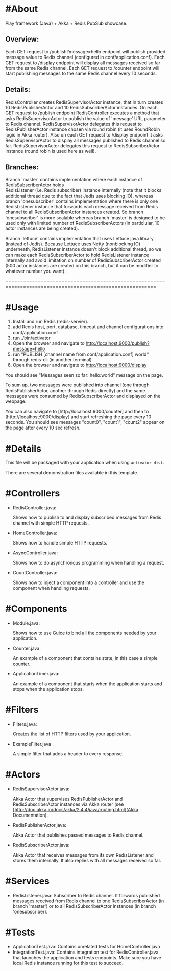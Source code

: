 #About
=====

Play framework (Java) + Akka + Redis PubSub showcase.

## Overview: 
Each GET request to /publish?message=hello endpoint will publish provided message value to 
Redis channel (configured in conf/application.conf). Each GET request to /display endpoint will display 
all messages received so far from the same Redis channel. Each GET request to /counter endpoint will 
start publishing messages to the same Redis channel every 10 seconds.

## Details: 
RedisController creates RedisSupervisorActor instance, that in turn creates 10 RedisPublisherActor 
and 10 RedisSubscriberActor instances. On each GET request to /publish endpoint RedisController executes a method 
that asks RedisSupervisorActor to publish the value of 'message' URL parameter to Redis channel. RedisSupervisorActor 
delegates this request to RedisPublisherActor instance chosen via round robin (it uses RoundRobin logic in Akka router). 
Also on each GET request to /display endpoint it asks RedisSupervisorActor to display all messages published to Redis 
channel so far. RedisSupervisorActor delegates this request to RedisSubscriberActor instance (round robin is used here as well).

## Branches: 

Branch 'master' contains implementation where each instance of RedisSubscriberActor holds  
RedisListener (i.e. Redis subscriber) instance internally (note that it blocks additional 
thread due to the fact that Jedis uses blocking IO), whereas branch 'onesubscriber' contains 
implementation where there is only one RedisListener instance that forwards each message received 
from Redis channel to all RedisSubscriberActor instances created. So branch 'onesubscriber' is 
more scalable whereas branch 'master' is designed to be used only with limited number of 
RedisSubscriberActors (in particlular, 10 actor instances are being created). 

Branch 'lettuce' contains implementation that uses Lettuce java library (instead of Jedis). 
Because Lettuce uses Netty (nonblocking IO) underneath, RedisListener instance doesn't block 
additional thread, so we can make each RedisSubscriberActor to hold RedisListener instance 
internally and avoid limitation on number of RedisSubscriberActor created (500 actor instances 
are created on this branch, but it can be modifier to whatever number you want).

=========================================================================================================

#Usage
=====

1. Install and run Redis (redis-servier).
2. add Redis host, port, database, timeout and channel configurations into conf/application.conf
3. run ./bin/activator
4. Open the browser and navigate to [http://localhost:9000/publish?message=hello](http://localhost:9000/publish?message=hello)
5. run "PUBLISH [channel name from conf/application.conf] world" through redis-cli (in another terminal)
6. Open the browser and navigate to [http://localhost:9000/display](http://localhost:9000/display)

You should see "Messages seen so far: hello:world" message on the page. 

To sum up, two messages were published into channel (one through RedisPublisherActor, another through Redis directly) 
and the same messages were consumed by RedisSubscriberActor and displayed on the webpage.

You can also navigate to [http://localhost:9000/counter] and then to [http://localhost:9000/display] and start refreshing 
the page every 10 seconds. You should see messages "count0", "count1", "count2" appear on the page after every 10 sec refresh.

#Details
=======

This file will be packaged with your application when using `activator dist`.

There are several demonstration files available in this template.

#Controllers
===========
- RedisController.java:

  Shows how to publish to and display subscribed messages from Redis channel with simple HTTP requests.

- HomeController.java:

  Shows how to handle simple HTTP requests.

- AsyncController.java:

  Shows how to do asynchronous programming when handling a request.

- CountController.java:

  Shows how to inject a component into a controller and use the component when
  handling requests.

#Components
==========

- Module.java:

  Shows how to use Guice to bind all the components needed by your application.

- Counter.java:

  An example of a component that contains state, in this case a simple counter.

- ApplicationTimer.java:

  An example of a component that starts when the application starts and stops
  when the application stops.

#Filters
=======

- Filters.java:

  Creates the list of HTTP filters used by your application.

- ExampleFilter.java

  A simple filter that adds a header to every response.
  
#Actors
======
- RedisSupervisorActor.java:
  
  Akka Actor that supervises RedisPublisherActor and RedisSubscriberActor instances via Akka router (see [http://doc.akka.io/docs/akka/2.4.4/java/routing.html](Akka Documentation).

- RedisPublisherActor.java:

  Akka Actor that publishes passed messages to Redis channel.
  
- RedisSubscriberActor.java:

  Akka Actor that receives messages from its own RedisListener and stores them internally. 
  It also replies with all messages received so far. 
  
#Services
========

- RedisListener.java:
  Subscriber to Redis channel. It forwards published messages received from Redis channel to one RedisSubscriberActor (in branch 'master') or to all RedisSubscriberActor instances (in branch 'onesubscriber).
  
#Tests
=====

- ApplicationTest.java:
  Contains unrelated tests for HomeController.java
- IntegrationTest.java:
  Contains integration test for RedisController.java that launches the application and tests endpoints. Make sure you have local Redis instance running for this test to succeed.
